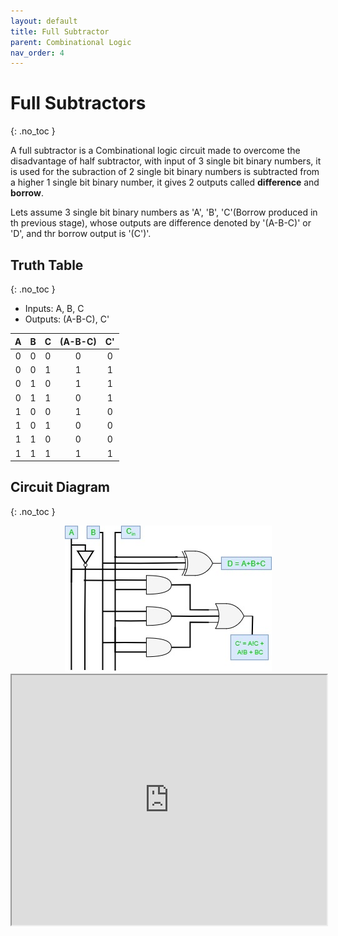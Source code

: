 ```yaml
---
layout: default
title: Full Subtractor
parent: Combinational Logic
nav_order: 4
---
```


# Full Subtractors
{: .no_toc }

A full subtractor is a Combinational logic circuit made to overcome the disadvantage of half subtractor, with input of 3 single bit binary numbers, it is used for the subraction of 2 single bit binary numbers is subtracted from a higher 1 single bit binary number, it gives 2 outputs called **difference** and **borrow**.

Lets assume 3 single bit binary numbers as 'A', 'B', 'C'(Borrow produced in th previous stage), whose outputs are difference denoted by '(A-B-C)' or 'D', and thr borrow output is '(C')'. 

## Truth Table
{: .no_toc }

* Inputs: A, B, C
* Outputs: (A-B-C), C'

|    A    |    B    |    C    | (A-B-C) |    C'   |
|:-------:|:-------:|:-------:|:-------:|:-------:|
|    0    |    0    |    0    |    0    |    0    |
|    0    |    0    |    1    |    1    |    1    |
|    0    |    1    |    0    |    1    |    1    |
|    0    |    1    |    1    |    0    |    1    |
|    1    |    0    |    0    |    1    |    0    |
|    1    |    0    |    1    |    0    |    0    |
|    1    |    1    |    0    |    0    |    0    |
|    1    |    1    |    1    |    1    |    1    |


## Circuit Diagram
{: .no_toc }

<div style="text-align:center"><img src="../../assets/images/fullsubtractor_circuitdiagram.jpg" /></div>

<iframe width="100%" height="400px" src="https://circuitverse.org/simulator/embed/12119" id="projectPreview" scrolling="no" webkitAllowFullScreen mozAllowFullScreen allowFullScreen> </iframe>
